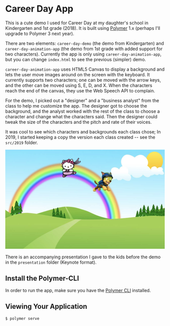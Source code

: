# Career Day App

This is a cute demo I used for Career Day at my daughter's school in Kindergarten and 1st grade (2018). It is built using [Polymer](https://www.polymer-project.org/) 1.x (perhaps I'll upgrade to Polymer 3 next year).

There are two elements: `career-day-demo` (the demo from Kindergarten) and `career-day-animation-app` (the demo from 1st grade 
with added support for two characters). Currently the app is only using `career-day-animation-app`, but you can change `index.html` 
to see the previous (simpler) demo.

`career-day-animation-app` uses HTML5 Canvas to display a background and lets the user move images around on the screen with 
the keyboard. It currently supports two characters; one can be moved with the arrow keys, and the other can be moved using S, E, D, and X. 
When the characters reach the end of the canvas, they use the Web Speech API to complain. 

For the demo, I picked out a "designer" and a "business analyst" from the class to help me customize the app. The designer got to choose the 
background, and the analyst worked with the rest of the class to choose a character and change what the characters said. Then the designer could 
tweak the size of the characters and the pitch and rate of their voices. 

It was cool to see which characters and backgrounds each class chose; In 2019, I started keeping a copy the version each class created -- see the `src/2019` folder.

![screenshot](/images/screenshot.png)

There is an accompanying presentation I gave to the kids before the demo in the `presentation` folder (Keynote format).

## Install the Polymer-CLI

In order to run the app, make sure you have the [Polymer CLI](https://www.npmjs.com/package/polymer-cli) installed. 

## Viewing Your Application

```
$ polymer serve
```
